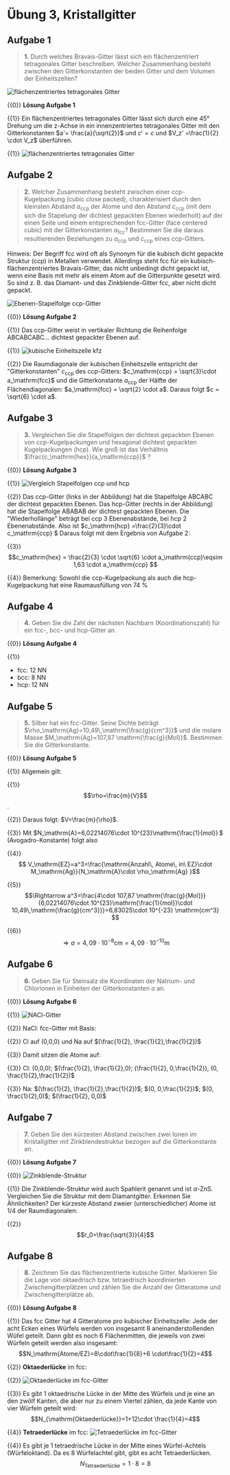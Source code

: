 <!--
author: Claudia Funke
email: claudia.funke@physik.tu-freiberg.de
title: Übung Struktur der Materie I, Arbeitsblatt 3

@style
.lia-toc__bottom {
    display: none;
}
@end


-->

# Übung 3, Kristallgitter
## Aufgabe 1
>__1.__  Durch welches Bravais-Gitter lässt sich ein flächenzentriert tetragonales Gitter beschreiben. Welcher Zusammenhang besteht zwischen den Gitterkonstanten der beiden Gitter und dem Volumen der Einheitszellen?

![flächenzentriertes tetragonales Gitter](media/flaechenzentriert_tetragonal.png "*Beispiel für flächenzentriertes tetragonales Gitter; Quelle:  Claudia Funke licensed under [CC BY-NC-SA ](https://creativecommons.org/licenses/by-nc-sa/4.0/)*")

{{0}}
**Lösung Aufgabe 1** 

{{1}}
Ein flächenzentriertes tetragonales Gitter lässt sich durch eine 45° Drehung um die z-Achse in ein innenzentriertes tetragonales Gitter mit den Gitterkonstanten $a'= \frac{a}{\sqrt{2}}$ und
$c' = c$ und $V_z' =\frac{1}{2} \cdot V_z$ überführen.

{{1}}
![flächenzentriertes tetragonales Gitter](media/flaechenzentriert-tetragonal2.png "*Beispiel für flächenzentriertes tetragonales Gitter; Quelle:  Claudia Funke licensed under [CC BY-NC-SA ](https://creativecommons.org/licenses/by-nc-sa/4.0/)*")

 
## Aufgabe 2
>__2.__  Welcher Zusammenhang besteht zwischen einer ccp-Kugelpackung (cubic close packed), charakterisiert durch den kleinsten Abstand $a_\mathrm{ccp}$ der Atome und den Abstand $c_\mathrm{ccp}$  (mit dem sich die Stapelung der dichtest gepackten Ebenen wiederholt) auf der einen Seite und einem entsprechenden fcc-Gitter (face centered cubic) mit der Gitterkonstanten $a_\mathrm{fcc}$? Bestimmen Sie die daraus resultierenden Beziehungen zu $a_\mathrm{ccp}$ und $c_\mathrm{ccp}$ eines ccp-Gitters.

Hinweis: Der Begriff fcc wird oft als Synonym für die kubisch dicht gepackte Struktur (ccp) in Metallen verwendet. Allerdings steht fcc für ein kubisch-flächenzentriertes Bravais-Gitter, das nicht unbedingt dicht gepackt ist, wenn eine Basis mit mehr als einem Atom auf die Gitterpunkte gesetzt wird. So sind z. B. das Diamant- und das Zinkblende-Gitter fcc, aber nicht dicht gepackt. 


![Ebenen-Stapelfolge  ccp-Gitter](media/ccpKugelpackung.png "*Bildquelle: CdangDerivative work: Muskid - Abwandlung von Empilement_compact.svg, [CC BY-SA 3.0](https://commons.wikimedia.org/w/index.php?curid=33976067)*")




{{0}}
**Lösung Aufgabe 2**

{{1}}
Das ccp-Gitter weist in vertikaler Richtung die Reihenfolge ABCABCABC… dichtest gepackter Ebenen auf.

{{1}}
![kubische Einheitszelle kfz](media/kupfer.png "* Blick auf kubische fcc Zelle n [111]-Richtung; [Bildquelle](http://ruby.chemie.uni-freiburg.de/Vorlesung/Strukturtypen/elemente_kupfer.html)*" )

{{2}}
Die Raumdiagonale der kubischen Einheitszelle entspricht der
"Gitterkonstanten" $c_\mathrm{ccp}$  des ccp-Gitters: $c_\mathrm{ccp} = \sqrt{3}\cdot a_\mathrm{fcc}$  und die Gitterkonstante $a_\mathrm{ccp}$ der Hälfte der Flächendiagonalen:  $a_\mathrm{fcc} = \sqrt{2} \cdot a$. 
Daraus folgt $c = \sqrt{6} \cdot a$.

## Aufgabe 3
>__3.__  Vergleichen Sie die Stapelfolgen der dichtest gepackten Ebenen von ccp-Kugelpackungen und hexagonal dichtest gepackten Kugelpackungen (hcp). Wie groß ist das Verhältnis  $\frac{c_\mathrm{hex}}{a_\mathrm{ccp}}$ ?

{{0}}
**Lösung Aufgabe 3**

{{1}}
![Vergleich Stapelfolgen ccp und hcp](media/VGLStapelfolgen.png "*Vergleich der Stapelfolgen für ccp und hcp Gitter; Quelle:  Bilder erstellt mit [VESTA](https://jp-minerals.org/vesta/en/), Claudia Funke licensed under [CC BY-NC-SA ](https://creativecommons.org/licenses/by-nc-sa/4.0/)*")


{{2}}
Das ccp-Gitter (links in der Abbildung) hat die Stapelfolge ABCABC der dichtest gepackten Ebenen. Das hcp-Gitter (rechts in der Abbildung) hat die Stapelfolge ABABAB der dichtest gepackten Ebenen. 
Die "Wiederhollänge" beträgt bei ccp 3 Ebenenabstände, bei hcp 2 Ebenenabstände. Also ist $c_\mathrm{hcp} =\frac{2}{3}\cdot c_\mathrm{ccp} $
Daraus folgt mit dem Ergebnis von Aufgabe 2: 

{{3}}
$$c_\mathrm{hex} = \frac{2}{3} \cdot  \sqrt{6} \cdot  a_\mathrm{ccp}\eqsim 1,63 \cdot a_\mathrm{ccp} $$

{{4}}
Bemerkung: Sowohl die ccp-Kugelpackung als auch die hcp-Kugelpackung hat eine Raumausfüllung von 74 %

## Aufgabe 4
>__4.__  Geben Sie die Zahl der nächsten Nachbarn (Koordinationszahl) für ein fcc-, bcc- und hcp-Gitter an.

{{0}}
**Lösung Aufgabe 4**

{{1}}
+ fcc: 12 NN
+ bcc: 8 NN
+ hcp: 12 NN

## Aufgabe 5
>__5.__  Silber hat ein fcc-Gitter. Seine Dichte beträgt $\rho_\mathrm{Ag}=10,49\,\mathrm{\frac{g}{cm^3}}$ und die molare Masse $M_\mathrm{Ag}=107,87 \mathrm{\frac{g}{Mol}}$. Bestimmen Sie die Gitterkonstante.


{{0}}
**Lösung Aufgabe 5**

{{1}}
Allgemein gilt: 

{{1}}
$$\rho=\frac{m}{V}$$. 

{{2}}
Daraus folgt: $V=\frac{m}{\rho}$. 

{{3}}
Mit $N_\mathrm{A}=6,02214076\cdot 10^{23}\mathrm{\frac{1}{mol}} $ (Avogadro-Konstante) folgt also

{{4}}
$$ V_\mathrm{EZ}=a^3=\frac{\mathrm{Anzahl\, Atome\, in\ EZ}\cdot M_\mathrm{Ag}}{N_\mathrm{A}\cdot \rho_\mathrm{Ag} }$$

{{5}}
$$\Rightarrow a^3=\frac{4\cdot 107,87 \mathrm{\frac{g}{Mol}}}{6,02214076\cdot 10^{23}\mathrm{\frac{1}{mol}}\cdot 10,49\,\mathrm{\frac{g}{cm^3}}}=6,83025\cdot 10^{-23} \mathrm{cm^3}
$$

{{6}}
$$\Rightarrow a=4,09 \cdot 10^{-8} \mathrm{cm}= 4,09 \cdot 10^{-10} \mathrm{m}$$

## Aufgabe 6
>__6.__ Geben Sie für Steinsalz die Koordinaten der Natrium- und Chlorionen in Einheiten der Gitterkonstanten $a$ an.

{{0}}
**Lösung Aufgabe 6**

{{1}}
![NACl-Gitter](https://www.tf.uni-kiel.de/matwis/amat/mw1_ge/kap_3/illustr/nacl_gitter.png "*NaCl-Gitter, Quelle: [Uni Kiel](https://www.tf.uni-kiel.de/matwis/amat/mw1_ge/kap_3/backbone/r3_3_3.html)*")


{{2}}
NaCl: fcc-Gitter mit Basis:

{{2}}
Cl auf (0,0,0) und 
Na auf $(\frac{1}{2}, \frac{1}{2},\frac{1}{2})$ 

{{3}}
Damit sitzen die Atome auf:

{{3}}
Cl: (0,0,0);  $(\frac{1}{2}, \frac{1}{2},0);  (\frac{1}{2}, 0,\frac{1}{2}),  (0, \frac{1}{2},\frac{1}{2})$

{{3}}
Na:  $(\frac{1}{2}, \frac{1}{2},\frac{1}{2})$;  $(0, 0,\frac{1}{2})$;  $(0, \frac{1}{2},0)$; $(\frac{1}{2}, 0,0)$

## Aufgabe 7
>__7.__ Geben Sie den kürzesten Abstand zwischen zwei Ionen im Kristallgitter mit Zinkblendestruktur bezogen auf die Gitterkonstante an.

{{0}}
**Lösung Aufgabe 7**

{{0}}
![Zinkblende-Struktur](https://upload.wikimedia.org/wikipedia/commons/1/12/Sphalerite_polyhedra.png "*Zinkblende-Struktur, Quelle: [Wikipedia](https://de.wikipedia.org/wiki/Zinkblende-Struktur)*")

{{1}}
Die Zinkblende-Struktur wird auch Spahlerit genannt und ist $\alpha$-ZnS. Vergleichen Sie die Struktur mit dem Diamantgitter. Erkennen Sie Ähnlichkeiten?
Der kürzeste Abstand zweier (unterschiedlicher) Atome ist 1/4 der Raumdiagonalen:

{{2}}
$$r_0=\frac{\sqrt{3}}{4}$$

## Aufgabe 8

>__8.__ Zeichnen Sie das flächenzentrierte kubische Gitter. Markieren Sie die Lage von oktaedrisch bzw. tetraedrisch koordinierten Zwischengitterplätzen und zählen Sie die Anzahl der Gitteratome und Zwischengitterplätze ab.

{{0}}
**Lösung Aufgabe 8**

{{1}}
Das fcc Gitter hat 4 Gitteratome pro kubischer Einheitszelle: Jede der acht Ecken eines Würfels werden von insgesamt 8 aneinanderstoßenden Wüfel geteilt. Dann gibt es noch 6 Flächenmitten, die jeweils von zwei Würfeln geteilt werden also insgesamt: 
$$N_\mathrm{Atome/EZ}=8\cdot\frac{1}{8}+6 \cdot\frac{1}{2}=4$$ 

{{2}}
**Oktaederlücke** im fcc:

{{2}}
![Oktaederlücke im fcc-Gitter](https://upload.wikimedia.org/wikipedia/commons/c/c7/Oktaederl%C3%BCcke.png "*Oktaederlücke im fcc-Gitter, Quelle: [Wikipedia](https://de.wikipedia.org/wiki/Oktaederl%C3%BCcke)*")

{{3}}
Es gibt 1 oktaedrische Lücke in der Mitte des Würfels und je eine an den zwölf Kanten, die aber nur zu einem Viertel zählen, da jede Kante von vier Würfeln geteilt wird: 
$$N_{\mathrm{Oktaederlücke}}=1+12\cdot \frac{1}{4}=4$$

{{4}}
**Tetraederlücke** im fcc:
![Tetraederlücke im fcc-Gitter](https://upload.wikimedia.org/wikipedia/commons/f/fc/FCC_Tetrahedral_Void.jpg "*Tetraederlücke im fcc-Gitter, Quelle: [Wikipedia](https://de.wikipedia.org/wiki/Tetraederl%C3%BCcke)* ")


{{4}}
Es gibt je 1 tetraedrische Lücke in der Mitte eines Würfel-Achtels (Würfeloktand). Da es 8 Würfelachtel gibt, gibt es acht Tetraederlücken.
$$N_{\mathrm{Tetraederlücke}}=1\cdot 8=8$$